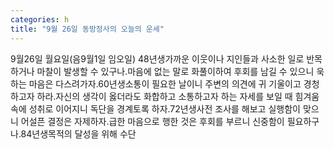 ```yaml
---
categories: h
title: "9월 26일 동방정사의 오늘의 운세"
---
```

9월26일 월요일(음9월1일 임오일) 48년생가까운 이웃이나 지인들과 사소한 일로 반목하거나 마찰이 발생할 수 있구나.마음에 없는 말로 화풀이하여 후회를 남길 수 있으니 욱하는 마음은 다스려가자.60년생소통이 필요한 날이니 주변의 의견에 귀 기울이고 경청하고자 하라.자신의 생각이 옳더라도 화합하고 소통하고자 하는 자세를 보일 때 힘겨움 속에 성취로 이어지니 독단을 경계토록 하자.72년생사전 조사를 해보고 실행함이 맞으니 어설픈 결정은 자제하자.급한 마음으로 행한 것은 후회를 부르니 신중함이 필요하구나.84년생목적의 달성을 위해 수단
